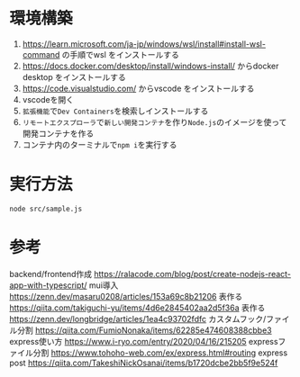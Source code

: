 # 環境構築

1. https://learn.microsoft.com/ja-jp/windows/wsl/install#install-wsl-command の手順でwsl をインストールする
1. https://docs.docker.com/desktop/install/windows-install/ からdocker desktop をインストールする
1. https://code.visualstudio.com/ からvscode をインストールする
1. vscodeを開く
1. `拡張機能`で`Dev Containers`を検索しインストールする
1. `リモートエクスプローラ`で`新しい開発コンテナ`を作り`Node.js`のイメージを使って開発コンテナを作る
1. コンテナ内のターミナルで`npm i`を実行する

# 実行方法
```
node src/sample.js
```

# 参考
backend/frontend作成 https://ralacode.com/blog/post/create-nodejs-react-app-with-typescript/
mui導入 https://zenn.dev/masaru0208/articles/153a69c8b21206
表作る https://qiita.com/takiguchi-yu/items/4d6e2845402aa2d5f36a
表作る https://zenn.dev/longbridge/articles/1ea4c93702fdfc
カスタムフック/ファイル分割 https://qiita.com/FumioNonaka/items/62285e474608388cbbe3
express使い方 https://www.i-ryo.com/entry/2020/04/16/215205
expressファイル分割 https://www.tohoho-web.com/ex/express.html#routing
express post https://qiita.com/TakeshiNickOsanai/items/b1720dcbe2bb5f9e524f
